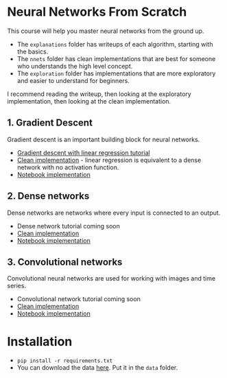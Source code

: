 # Neural Networks From Scratch

This course will help you master neural networks from the ground up.

- The `explanations` folder has writeups of each algorithm, starting with the basics.
- The `nnets` folder has clean implementations that are best for someone who understands the high level concept.
- The `exploration` folder has implementations that are more exploratory and easier to understand for beginners.

I recommend reading the writeup, then looking at the exploratory implementation, then looking at the clean implementation.

## 1. Gradient Descent

Gradient descent is an important building block for neural networks.

- [Gradient descent with linear regression tutorial](explanations/linreg.ipynb)
- [Clean implementation](nnets/dense.py) - linear regression is equivalent to a dense network with no activation function.
- [Notebook implementation](exploration/linreg/linreg.ipynb)

## 2. Dense networks

Dense networks are networks where every input is connected to an output.

- Dense network tutorial coming soon
- [Clean implementation](nnets/dense.py)
- [Notebook implementation](exploration/dense/dense.ipynb)

## 3. Convolutional networks

Convolutional neural networks are used for working with images and time series.

- Convolutional network tutorial coming soon
- [Clean implementation](nnets/conv.py)
- [Notebook implementation](exploration/cnn/cnn.ipynb)


# Installation

- `pip install -r requirements.txt`
- You can download the data [here](https://drive.google.com/drive/folders/1uchDw57-lJ_lA7gqLvUZ9mOy4Ig0rH5y?usp=share_link).  Put it in the `data` folder.